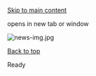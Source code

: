 [Skip to main content](https://www.pittsburghpa.gov/Training/EHB/EHB-Slider/Image-1#main-content)

opens in new tab or window

![news-img.jpg](https://www.pittsburghpa.gov/files/sharedassets/city/v/3/thumbs/news4.jpg)

[Back to top](https://www.pittsburghpa.gov/Training/EHB/EHB-Slider/Image-1#body-top)

Ready
